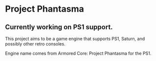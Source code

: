 # Project Phantasma

## Currently working on PS1 support.

This project aims to be a game engine that supports PS1, Saturn, and possibly other retro consoles.

Engine name comes from Armored Core: Project Phantasma for the PS1.
